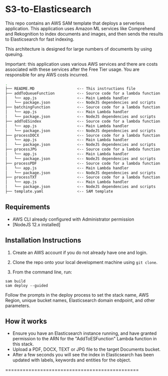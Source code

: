 # S3-to-Elasticsearch 

This repo contains an AWS SAM template that deploys a serverless application. This application uses Amazon ML services like Comprehend and Rekognition to index documents and images, and then sends the results to Elasticsearch for fast indexing.

This architecture is designed for large numbers of documents by using queuing. 

Important: this application uses various AWS services and there are costs associated with these services after the Free Tier usage. You are responsible for any AWS costs incurred.

```bash
.
├── README.MD                   <-- This instructions file
├── addToQueueFunction          <-- Source code for a lambda function
│   └── app.js                  <-- Main Lambda handler
│   └── package.json            <-- NodeJS dependencies and scripts
├── batchingFunction            <-- Source code for a lambda function
│   └── app.js                  <-- Main Lambda handler
│   └── package.json            <-- NodeJS dependencies and scripts
├── addToESindex                <-- Source code for a lambda function
│   └── app.js                  <-- Main Lambda handler
│   └── package.json            <-- NodeJS dependencies and scripts
├── processDOCX                 <-- Source code for a lambda function
│   └── app.js                  <-- Main Lambda handler
│   └── package.json            <-- NodeJS dependencies and scripts
├── processJPG                  <-- Source code for a lambda function
│   └── app.js                  <-- Main Lambda handler
│   └── package.json            <-- NodeJS dependencies and scripts
├── processPDF                  <-- Source code for a lambda function
│   └── app.js                  <-- Main Lambda handler
│   └── package.json            <-- NodeJS dependencies and scripts
├── processTXT                  <-- Source code for a lambda function
│   └── app.js                  <-- Main Lambda handler
│   └── package.json            <-- NodeJS dependencies and scripts
├── template.yaml               <-- SAM template
```

## Requirements

* AWS CLI already configured with Administrator permission
* [NodeJS 12.x installed]

## Installation Instructions

1. Create an AWS account if you do not already have one and login.

2. Clone the repo onto your local development machine using `git clone`.

3. From the command line, run:
```
sam build
sam deploy --guided
```
Follow the prompts in the deploy process to set the stack name, AWS Region, unique bucket names, Elasticsearch domain endpoint, and other parameters.

## How it works

* Ensure you have an Elasticsearch instance running, and have granted permission to the ARN for the "AddToESFunction" Lambda function in this stack. 
* Upload a PDF, DOCX, TEXT or JPG file to the target Documents bucket.
* After a few seconds you will see the index in Elasticsearch has been updated with labels, keywords and entities for the object.

==============================================


